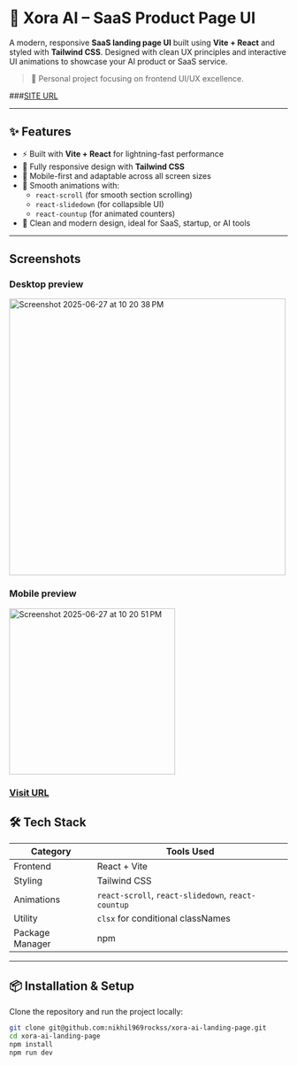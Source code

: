 # 🚀 Xora AI – SaaS Product Page UI

A modern, responsive **SaaS landing page UI** built using **Vite + React** and styled with **Tailwind CSS**. Designed with clean UX principles and interactive UI animations to showcase your AI product or SaaS service.

> 🎨 Personal project focusing on frontend UI/UX excellence.

###[SITE URL](https://xora-ai-landing-page-phi.vercel.app/)

---

## ✨ Features

- ⚡️ Built with **Vite + React** for lightning-fast performance
- 🎨 Fully responsive design with **Tailwind CSS**
- 📱 Mobile-first and adaptable across all screen sizes
- 🧩 Smooth animations with:
  - `react-scroll` (for smooth section scrolling)
  - `react-slidedown` (for collapsible UI)
  - `react-countup` (for animated counters)
- 🎯 Clean and modern design, ideal for SaaS, startup, or AI tools

---

## Screenshots

### Desktop preview
<img width="500" alt="Screenshot 2025-06-27 at 10 20 38 PM" src="https://github.com/user-attachments/assets/820b9431-f6a7-442a-a55e-41afc041ad35" />

### Mobile preview

<img width="300" alt="Screenshot 2025-06-27 at 10 20 51 PM" src="https://github.com/user-attachments/assets/f3457059-bbc9-477b-afb4-9c90abe03dd3" />

### [Visit URL](https://xora-ai-landing-page-phi.vercel.app/)


## 🛠️ Tech Stack

| Category        | Tools Used                                         |
| --------------- | -------------------------------------------------- |
| Frontend        | React + Vite                                       |
| Styling         | Tailwind CSS                                       |
| Animations      | `react-scroll`, `react-slidedown`, `react-countup` |
| Utility         | `clsx` for conditional classNames                  |
| Package Manager | npm                                                |

---

## 📦 Installation & Setup

Clone the repository and run the project locally:

```bash
git clone git@github.com:nikhil969rockss/xora-ai-landing-page.git
cd xora-ai-landing-page
npm install
npm run dev
```
